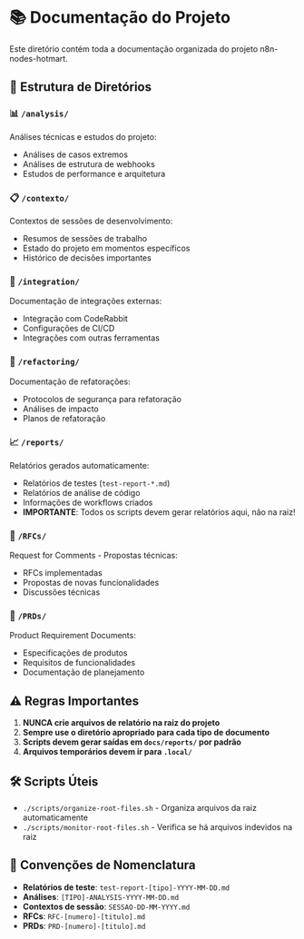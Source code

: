 # 📚 Documentação do Projeto

Este diretório contém toda a documentação organizada do projeto n8n-nodes-hotmart.

## 📁 Estrutura de Diretórios

### 📊 `/analysis/`
Análises técnicas e estudos do projeto:
- Análises de casos extremos
- Análises de estrutura de webhooks
- Estudos de performance e arquitetura

### 📋 `/contexto/`
Contextos de sessões de desenvolvimento:
- Resumos de sessões de trabalho
- Estado do projeto em momentos específicos
- Histórico de decisões importantes

### 🔌 `/integration/`
Documentação de integrações externas:
- Integração com CodeRabbit
- Configurações de CI/CD
- Integrações com outras ferramentas

### 🔧 `/refactoring/`
Documentação de refatorações:
- Protocolos de segurança para refatoração
- Análises de impacto
- Planos de refatoração

### 📈 `/reports/`
Relatórios gerados automaticamente:
- Relatórios de testes (`test-report-*.md`)
- Relatórios de análise de código
- Informações de workflows criados
- **IMPORTANTE**: Todos os scripts devem gerar relatórios aqui, não na raiz!

### 📑 `/RFCs/`
Request for Comments - Propostas técnicas:
- RFCs implementadas
- Propostas de novas funcionalidades
- Discussões técnicas

### 📝 `/PRDs/`
Product Requirement Documents:
- Especificações de produtos
- Requisitos de funcionalidades
- Documentação de planejamento

## ⚠️ Regras Importantes

1. **NUNCA crie arquivos de relatório na raiz do projeto**
2. **Sempre use o diretório apropriado para cada tipo de documento**
3. **Scripts devem gerar saídas em `docs/reports/` por padrão**
4. **Arquivos temporários devem ir para `.local/`**

## 🛠️ Scripts Úteis

- `./scripts/organize-root-files.sh` - Organiza arquivos da raiz automaticamente
- `./scripts/monitor-root-files.sh` - Verifica se há arquivos indevidos na raiz

## 📝 Convenções de Nomenclatura

- **Relatórios de teste**: `test-report-[tipo]-YYYY-MM-DD.md`
- **Análises**: `[TIPO]-ANALYSIS-YYYY-MM-DD.md`
- **Contextos de sessão**: `SESSAO-DD-MM-YYYY.md`
- **RFCs**: `RFC-[numero]-[titulo].md`
- **PRDs**: `PRD-[numero]-[titulo].md`
